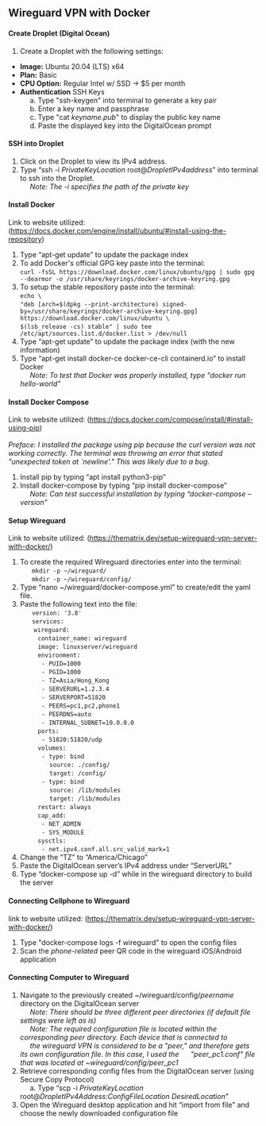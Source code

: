 ## Wireguard VPN with Docker

#### Create Droplet (Digital Ocean)

1. Create a Droplet with the following settings: 
* **Image:** Ubuntu 20.04 (LTS) x64
* **Plan:** Basic
* **CPU Option:** Regular Intel w/ SSD -> $5 per month
* **Authentication** SSH Keys \
&nbsp;&nbsp;&nbsp;&nbsp;&nbsp;a. Type "ssh-keygen" into terminal to generate a key pair \
&nbsp;&nbsp;&nbsp;&nbsp;&nbsp;b. Enter a key name and passphrase \
&nbsp;&nbsp;&nbsp;&nbsp;&nbsp;c. Type "cat *keyname.pub*" to display the public key name \
&nbsp;&nbsp;&nbsp;&nbsp;&nbsp;d. Paste the displayed key into the DigitalOcean prompt

#### SSH into Droplet

1.	Click on the Droplet to view its IPv4 address.
2.	Type “ssh -i *PrivateKeyLocation* root@*DropletIPv4address*” into terminal to ssh into the Droplet. \
&nbsp;&nbsp;&nbsp;&nbsp;&nbsp;*Note: The -i specifies the path of the private key*

#### Install Docker
Link to website utilized: (https://docs.docker.com/engine/install/ubuntu/#install-using-the-repository)

1.	Type “apt-get update” to update the package index
2.	To add Docker's official GPG key paste into the terminal: \
`curl -fsSL https://download.docker.com/linux/ubuntu/gpg | sudo gpg --dearmor -o /usr/share/keyrings/docker-archive-keyring.gpg` 
3.	To setup the stable repository paste into the terminal: \
`echo \` \
`"deb [arch=$(dpkg --print-architecture) signed-by=/usr/share/keyrings/docker-archive-keyring.gpg] https://download.docker.com/linux/ubuntu \` \
`$(lsb_release -cs) stable" | sudo tee /etc/apt/sources.list.d/docker.list > /dev/null`
4.	Type “apt-get update” to update the package index (with the new information)
5.	Type “apt-get install docker-ce docker-ce-cli containerd.io” to install Docker \
&nbsp;&nbsp;&nbsp;&nbsp;&nbsp;*Note: To test that Docker was properly installed, type "docker run hello-world"*

#### Install Docker Compose
Link to website utilized: (https://docs.docker.com/compose/install/#install-using-pip) \
\
*Preface: I installed the package using pip because the curl version was not working correctly. The terminal was throwing an error that stated "unexpected token at `newline'." This was likely due to a bug.*

1.	Install pip by typing “apt install python3-pip”
2.	Install docker-compose by typing “pip install docker-compose” \
&nbsp;&nbsp;&nbsp;&nbsp;&nbsp;*Note: Can test successful installation by typing “docker-compose –version”*

#### Setup Wireguard 
Link to website utilized: (https://thematrix.dev/setup-wireguard-vpn-server-with-docker/) 

1.	To create the required Wireguard directories enter into the terminal: \
&nbsp;&nbsp;&nbsp;&nbsp;&nbsp; `mkdir -p ~/wireguard/` \
&nbsp;&nbsp;&nbsp;&nbsp;&nbsp; `mkdir -p ~/wireguard/config/`
2.	Type “nano ~/wireguard/docker-compose.yml” to create/edit the yaml file. 
3.	Paste the following text into the file: \
&nbsp;&nbsp;&nbsp;&nbsp;&nbsp; `version: '3.8'` \
&nbsp;&nbsp;&nbsp;&nbsp;&nbsp; `services:` \
&nbsp;&nbsp;&nbsp;&nbsp;&nbsp;&nbsp; `wireguard:` \
&nbsp;&nbsp;&nbsp;&nbsp;&nbsp;&nbsp;&nbsp;&nbsp; `container_name: wireguard` \
&nbsp;&nbsp;&nbsp;&nbsp;&nbsp;&nbsp;&nbsp;&nbsp; `image: linuxserver/wireguard` \
&nbsp;&nbsp;&nbsp;&nbsp;&nbsp;&nbsp;&nbsp;&nbsp; `environment:` \
&nbsp;&nbsp;&nbsp;&nbsp;&nbsp;&nbsp;&nbsp;&nbsp;&nbsp;&nbsp; `- PUID=1000` \
&nbsp;&nbsp;&nbsp;&nbsp;&nbsp;&nbsp;&nbsp;&nbsp;&nbsp;&nbsp; `- PGID=1000` \
&nbsp;&nbsp;&nbsp;&nbsp;&nbsp;&nbsp;&nbsp;&nbsp;&nbsp;&nbsp; `- TZ=Asia/Hong_Kong` \
&nbsp;&nbsp;&nbsp;&nbsp;&nbsp;&nbsp;&nbsp;&nbsp;&nbsp;&nbsp; `- SERVERURL=1.2.3.4` \
&nbsp;&nbsp;&nbsp;&nbsp;&nbsp;&nbsp;&nbsp;&nbsp;&nbsp;&nbsp; `- SERVERPORT=51820` \
&nbsp;&nbsp;&nbsp;&nbsp;&nbsp;&nbsp;&nbsp;&nbsp;&nbsp;&nbsp; `- PEERS=pc1,pc2,phone1` \
&nbsp;&nbsp;&nbsp;&nbsp;&nbsp;&nbsp;&nbsp;&nbsp;&nbsp;&nbsp; `- PEERDNS=auto` \
&nbsp;&nbsp;&nbsp;&nbsp;&nbsp;&nbsp;&nbsp;&nbsp;&nbsp;&nbsp; `- INTERNAL_SUBNET=10.0.0.0` \
&nbsp;&nbsp;&nbsp;&nbsp;&nbsp;&nbsp;&nbsp;&nbsp; `ports:` \
&nbsp;&nbsp;&nbsp;&nbsp;&nbsp;&nbsp;&nbsp;&nbsp;&nbsp;&nbsp; `- 51820:51820/udp` \
&nbsp;&nbsp;&nbsp;&nbsp;&nbsp;&nbsp;&nbsp;&nbsp; `volumes:` \
&nbsp;&nbsp;&nbsp;&nbsp;&nbsp;&nbsp;&nbsp;&nbsp;&nbsp;&nbsp; `- type: bind` \
&nbsp;&nbsp;&nbsp;&nbsp;&nbsp;&nbsp;&nbsp;&nbsp;&nbsp;&nbsp;&nbsp;&nbsp;&nbsp;&nbsp; `source: ./config/` \
&nbsp;&nbsp;&nbsp;&nbsp;&nbsp;&nbsp;&nbsp;&nbsp;&nbsp;&nbsp;&nbsp;&nbsp;&nbsp;&nbsp; `target: /config/` \
&nbsp;&nbsp;&nbsp;&nbsp;&nbsp;&nbsp;&nbsp;&nbsp;&nbsp;&nbsp; `- type: bind` \
&nbsp;&nbsp;&nbsp;&nbsp;&nbsp;&nbsp;&nbsp;&nbsp;&nbsp;&nbsp;&nbsp;&nbsp;&nbsp;&nbsp; `source: /lib/modules` \
&nbsp;&nbsp;&nbsp;&nbsp;&nbsp;&nbsp;&nbsp;&nbsp;&nbsp;&nbsp;&nbsp;&nbsp;&nbsp;&nbsp; `target: /lib/modules` \
&nbsp;&nbsp;&nbsp;&nbsp;&nbsp;&nbsp;&nbsp;&nbsp; `restart: always` \
&nbsp;&nbsp;&nbsp;&nbsp;&nbsp;&nbsp;&nbsp;&nbsp; `cap_add:` \
&nbsp;&nbsp;&nbsp;&nbsp;&nbsp;&nbsp;&nbsp;&nbsp;&nbsp;&nbsp; `- NET_ADMIN` \
&nbsp;&nbsp;&nbsp;&nbsp;&nbsp;&nbsp;&nbsp;&nbsp;&nbsp;&nbsp; `- SYS_MODULE` \
&nbsp;&nbsp;&nbsp;&nbsp;&nbsp;&nbsp;&nbsp;&nbsp; `sysctls:` \
&nbsp;&nbsp;&nbsp;&nbsp;&nbsp;&nbsp;&nbsp;&nbsp;&nbsp;&nbsp; `- net.ipv4.conf.all.src_valid_mark=1` 
4.	Change the “TZ” to “America/Chicago”
5.	Paste the DigitalOcean server’s IPv4 address under “ServerURL”
6.	Type “docker-compose up -d” while in the wireguard directory to build the server

#### Connecting Cellphone to Wireguard
link to website utilized: (https://thematrix.dev/setup-wireguard-vpn-server-with-docker/) 

1. Type "docker-compose logs -f wireguard" to open the config files
2. Scan the *phone-related* peer QR code in the wireguard iOS/Android application

#### Connecting Computer to Wireguard

1.	Navigate to the previously created ~/wireguard/config/*peername* directory on the DigitalOcean server \
&nbsp;&nbsp;&nbsp;&nbsp;&nbsp;*Note: There should be three different peer directories (if default file settings were left as is)* \
&nbsp;&nbsp;&nbsp;&nbsp;&nbsp;*Note: The required configuration file is located within the corresponding peer directory. Each device that is connected to*  
&nbsp;&nbsp;&nbsp;&nbsp;&nbsp;*the wireguard VPN is considered to be a "peer," and therefore gets its own configuration file. In this case, I used the*   &nbsp;&nbsp;&nbsp;&nbsp;&nbsp;*"peer_pc1.conf" file that was located at ~wireguard/config/peer_pc1* 
2.	Retrieve corresponding config files from the DigitalOcean server (using Secure Copy Protocol) \
&nbsp;&nbsp;&nbsp;&nbsp;&nbsp;a. Type “scp -i *PrivateKeyLocation* root@*DropletIPv4Address:ConfigFileLocation DesiredLocation*” 
3.	Open the Wireguard desktop application and hit “import from file” and choose the newly downloaded configuration file







